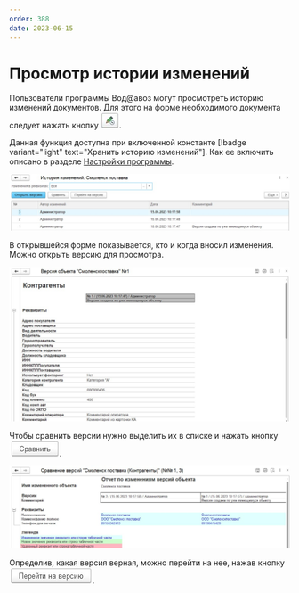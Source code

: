 ```yaml
---
order: 388
date: 2023-06-15
---
```

# Просмотр истории изменений

Пользователи программы Вод@авоз могут просмотреть историю изменений документов. Для этого на форме необходимого документа следует нажать кнопку ![](/images/История_изменений.jpg).

Данная функция доступна при включенной константе [!badge variant="light" text="Хранить историю изменений"]. Как ее включить описано в разделе [Настройки программы](/1-руководство-администратора/настройки-программы/1-общие/).

![История изменений](/images/История_изменений_версии.jpg)

В открывшейся форме показывается, кто и когда вносил изменения. Можно открыть версию для просмотра.

![Версия](/images/Версия.jpg)

Чтобы сравнить версии нужно выделить их в списке и нажать кнопку ![](/images/Сравнить_версии.jpg).

![Сравнение версий](/images/Сравнение_версий.jpg)

Определив, какая версия верная, можно перейти на нее, нажав кнопку ![](/images/Перейти_на_версию.jpg).